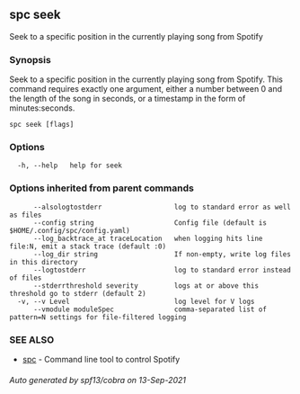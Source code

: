 ## spc seek

Seek to a specific position in the currently playing song from Spotify

### Synopsis

Seek to a specific position in the currently playing song from Spotify. This command requires
exactly one argument, either a number between 0 and the length of the song in seconds, or a timestamp in
the form of minutes:seconds.

```
spc seek [flags]
```

### Options

```
  -h, --help   help for seek
```

### Options inherited from parent commands

```
      --alsologtostderr                  log to standard error as well as files
      --config string                    Config file (default is $HOME/.config/spc/config.yaml)
      --log_backtrace_at traceLocation   when logging hits line file:N, emit a stack trace (default :0)
      --log_dir string                   If non-empty, write log files in this directory
      --logtostderr                      log to standard error instead of files
      --stderrthreshold severity         logs at or above this threshold go to stderr (default 2)
  -v, --v Level                          log level for V logs
      --vmodule moduleSpec               comma-separated list of pattern=N settings for file-filtered logging
```

### SEE ALSO

* [spc](spc.md)	 - Command line tool to control Spotify

###### Auto generated by spf13/cobra on 13-Sep-2021
